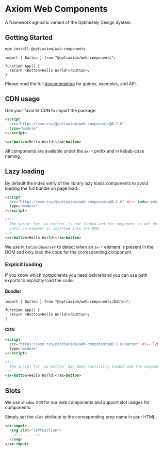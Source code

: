 # Axiom Web Components

A framework agnostic variant of the Optimizely Design System.

## Getting Started

```sh
npm install @optiaxiom/web-components
```

```tsx
import { Button } from "@optiaxiom/web-components";

function App() {
  return <Button>Hello World!</Button>;
}
```

Please read the full [documentation](https://optimizely-axiom.github.io/optiaxiom/) for guides, examples, and API.

## CDN usage

Use your favorite CDN to import the package:

```html
<script
  src="https://esm.run/@optiaxiom/web-components@0.1.0"
  type="module"
></script>

<ax-button>Hello World!</ax-button>
```

All components are available under the `ax-*` prefix and in kebab-case naming.

## Lazy loading

By default the index entry of the library lazy loads components to avoid loading the full bundle on page load.

```html
<script
  src="https://esm.run/@optiaxiom/web-components@0.1.0" <!-- index entry -->
  type="module"
></script>

<!--
  The script for `ax-button` is not loaded and the component is not defined
  until an element is inserted into the DOM.
-->
<ax-button>Hello World!</ax-button>
```

We use `MutationObserver` to detect when an `ax-*` element is present in the DOM and only load the code for the corresponding component.

### Explicit loading

If you know which components you need beforehand you can use path exports to explicitly load the code.

#### Bundler

```tsx
import { Button } from "@optiaxiom/web-components/Button";

function App() {
  return <Button>Hello World!</Button>;
}
```

#### CDN

```html
<script
  src="https://esm.run/@optiaxiom/web-components@0.1.0/Button" <!-- `/Button` path -->
  type="module"
></script>

<!--
  The script for `ax-button` has been explicitly loaded and the component is immediately defined.
-->
<ax-button>Hello World!</ax-button>
```

## Slots

We use `shadow DOM` for our web components and support slot usages for components.

Simply set the `slot` attribute to the corresponding prop name in your HTML.

```html
<ax-input>
  <svg slot="leftSection">
    <!-- ... -->
  </svg>
</ax-input>
```
